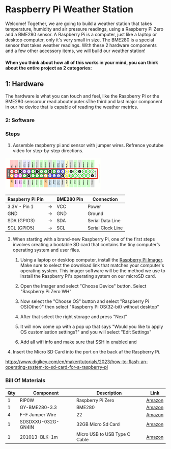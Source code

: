 # Raspberry Pi Weather Station

Welcome! Together, we are going to build a weather station that takes temperature, humidity and air pressure readings, using a Raspberry Pi Zero and a BME280 sensor. A Raspberry Pi is a computer, just like a laptop or desktop computer, only it's very small in size. The BME280 is a special sensor that takes weather readings. With these 2 hardware components and a few other accessory items, we will build our weather station!

#### When you think about how all of this works in your mind, you can think about the entire project as 2 categories:
## 1: Hardware
The hardware is what you can touch and feel, like the Raspberry Pi or the BME280 sensorour read aboutmputer.sThe third and last major component in our he device that is capable of reading the weather metrics.



### 2: Software
### Steps
1. Assemble raspberry pi and sensor with jumper wires. Refrence youtube video for step-by-step directions. 

<img src="./images/pinout-table.png" alt="Pinout Table" width="300">



| Raspberry Pi Pin | | BME280 Pin | Connection |
|----------|----|---------------|-------------|
| 3.3V - Pin 1       | -> | VCC       | Power      |
| GND        | -> | GND       | Ground     |
|SDA (GPIO3) | -> | SDA | Serial Data Line |
| SCL (GPIO5) | -> | SCL | Serial Clock Line |

3. When starting with a brand-new Raspberry Pi, one of the first steps involves creating a bootable SD card that contains the tiny computer’s operating system and user files.
    1. Using a laptop or desktop computer, install the [Raspberry Pi Imager](https://www.raspberrypi.com/software/). Make sure to select the download link that matches your computer's operating system. This imager software will be the method we use to install the Raspberry Pi's operating system on our microSD card.

    2. Open the Imager and select "Choose Device" button. Select "Raspberry Pi Zero WH"

    3. Now select the "Choose OS" button and select "Raspberry Pi OS(Other)" then select "Raspberry Pi OS(32-bit) without desktop"
    
    4. After that select the right storage and press "Next"
    
    5. It will now come up with a pop up that says "Would you like to apply OS customisation settings?" and you will select "Edit Settings"

    6. Add all wifi info and make sure that SSH in enabled and 
4. Insert the Micro SD Card into the port on the back af the Raspberry Pi.



https://www.digikey.com/en/maker/tutorials/2023/how-to-flash-an-operating-system-to-sd-card-for-a-raspberry-pi



### Bill Of Materials
| Qty | Component | Description        | Link | 
|-----|--------|------------------|------|
| 1  | RIP0W  | Raspberry Pi Zero |[Amazon](https://www.amazon.com/Raspberry-Bluetooth-Compatible-Connector-headers/dp/B0CG99MR5W/ref=sr_1_5?crid=314QK6UYSB3VM&dib=eyJ2IjoiMSJ9.KlhfpgHSKPo1ghamKtLQM4uGuGGrubUfmWB0qVyNRL6sE4nThDBydAUMC9Rp6HCipzrIZu-pA4TX-FMNUKEeVMpIQrTLuhbhkjA3frZmbMeEFJo4nVg27FiMIo0AlI9lWnewTXDkYaCsCbnshTQ2T-BidXcGjI1GbHSshPziV046WSAtBf8NX6AyTNuXR-_zS4crt4P7B6sK4yBKSBHam2vYvEheO8W_3CJyjBrsKf1tPjGHfOsY8kGibbtP-8ILMYuyCJiaw6mNKHF15WxzVyvqO8XAWgw9vIETewemlCc.IXcJzVJGmWvUfHEdpl5Ftu26vjN7awwmSMVj8oIalm8&dib_tag=se&keywords=Raspberry%2Bpi%2Bzero&qid=1743701882&s=electronics&sprefix=raspberry%2Bpi%2Bzero%2Celectronics%2C203&sr=1-5&th=1)       
| 1  | GY-BME280-3.3 | BME280 |[Amazon](https://www.amazon.com/SHILLEHTEK-PRE-SOLDERED-Atmospheric-Temperature-Microcontrollers/dp/B0CD4PQZGQ/ref=sr_1_3?crid=3HS9UQG0V0GPH&dib=eyJ2IjoiMSJ9.pJ2Urq-AmN76zViLMv7y4pFz1SfW0NsvveEqsQi6ZOyYdoGTVNn7suzJxLMV73sew9_s4Ds5Cd0mpAHqe7OQTUc2YnsEfQ8aKYwrXRPdMdDp335Pv6Pf3kwrlPFYoBugDwc6SkdcdboSrr2JWNnR9fZDblqeS7E6JZ19hWLevU_pWf2M0aYaT86BAyyz4Rcbm1QfIabDAzIPPr-sLZr2O32rY6nifMxQ8En39F53_bt-RMr8ErV2L3DftSypvyjunuRFSX2Fq1s0nKWQBHJpC1pSEbVNjBHkTx87UAOK8cs.VGFHv79FOiz8hmVwMra_bL9badygrJZWQLm3sCubrgo&dib_tag=se&keywords=pre+soldered+3.3v+bme280&qid=1743701754&s=electronics&sprefix=pre+sodered+3.3v+bme280%2Celectronics%2C127&sr=1-3-catcorr)     
| 4  | F-F Jumper Wire | 22   | [Amazon](https://www.amazon.com/bociloy-Dupont-Breadboard-Multi-Color-Connector/dp/B0D9NCD1Z3/ref=sr_1_5?crid=1J7F6YFM2GHLC&dib=eyJ2IjoiMSJ9.tjHxIQLJsk16_0YVtUGN6UHyUBKSnfs7IU4zkjBWId7Hk_j28yKTWV9mmPFZoTaaZWAnLq_sDOQ91JV_2O45DVl4rr3Lo_jsvNU7q5msuNQWYyim7KhYvVa-Q7pck_X8zNphLbTSxEr8oHSjWpI7Awsm7C-4_2cV1iIJYQnn4hKfIpmBQVFAxPIc8FNr3khi_BeFrly2xmA7e8bcVCJ_VRInGnanZaZGy-JTOlpconf2zh4RiAue6Iu5epbywykLzf6fYNpMmYXHrGj98QyFNCVtjwzqvcPdUpSGnx_9XYYFgQu3paXWToZKha0lbRRYVrE2QvN1YO_Et3JjSQ9WfCIcRME2NRtAFTNyPdSOykU.HbmkX0xOJvBCqzOU0uE8UKlMOyydG1nX9nZlETuXckg&dib_tag=se&keywords=female%2Bto%2Bfemale%2Bjumper%2Bwires&qid=1742940209&s=industrial&sprefix=female%2Bto%2Bfemalejumper%2Bwires%2Cindustrial%2C127&sr=1-5&th=1) 
| 1 | SDSDXXU-032G-GN4IN | 32GB Micro Sd Card |[Amazon](https://www.amazon.com/PNY-Elite-microSDHC-Memory-P-SDU32GU185GW-GE/dp/B07R8GVGN9/ref=sr_1_3?crid=3V34SI6IJCGSL&dib=eyJ2IjoiMSJ9.LKgWgu5d3qxyEv9_u8TsaYZdf7ccO_VKKOLvgr5EIHKbLWcLjYj2-umlWsvc-BHE0MjV02PmV5HIxKBEEcKudT_dD9QJkTQRfcnKZmh9Pqql_OZxNA0J-1x7KqcVzNL1mcBpdpUBlVmdkSMX_Z0JcHtt9If6RiP95NQqo5VPD73sOxWZYulEjFXw7oL3qc7W7_dPgWPYCfnttWjQpRHIAZEkiiKok1SZGr-w1-HtiPutCBSdeMnsZZ4NuRx7Img50FDSPT6jetJCMZbAFhJAQB8PFAy1PUPtDT_JkXWbZkU.KgNl9RQZGioCn-NEBl4WkqaslLPD5xcqWb3hWWOas1g&dib_tag=se&keywords=micro%2Bsd%2Bcard&qid=1743701421&refinements=p_n_feature_ten_browse-bin%3A6518304011&rnid=6518301011&s=electronics&sprefix=micro%2Bsd%2Bcard%2Caps%2C216&sr=1-3&th=1) 
| 1 | 201013-BLK-1m | Micro USB to USB Type C Cable | [Amazon](https://www.amazon.com/Cable-Matters-USB-C-Braided-Jacket/dp/B0746NHSCZ?th=1)
